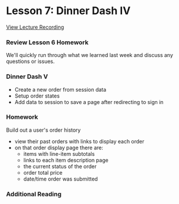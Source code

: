 # Lesson 7: Dinner Dash IV

[View Lecture Recording](https://miamioh.webex.com/miamioh/ldr.php?RCID=6299fb6e455147fbf59f9cdcae866fee)

### Review Lesson 6 Homework

We'll quickly run through what we learned last week and discuss any questions or issues.

### Dinner Dash V

- Create a new order from session data
- Setup order states
- Add data to session to save a page after redirecting to sign in

### Homework

Build out a user's order history

- view their past orders with links to display each order
- on that order display page there are:
  - items with line-item subtotals
  - links to each item description page
  - the current status of the order
  - order total price
  - date/time order was submitted

### Additional Reading
